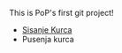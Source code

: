 This is PoP's first git project!
<h>

<ul>
<li> <a href="https://www.google.com/search?client=ubuntu&channel=fs&q=sisanje+kurca&ie=utf-8&oe=utf-8">Sisanje Kurca</a> 
<li> Pusenja kurca
</ul> 

